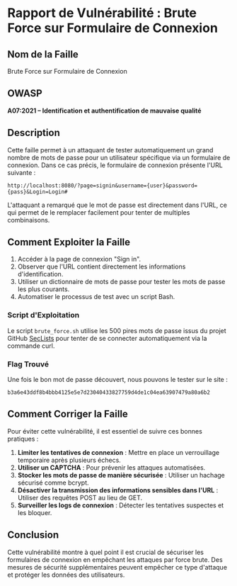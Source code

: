 # Rapport de Vulnérabilité : Brute Force sur Formulaire de Connexion

## Nom de la Faille

Brute Force sur Formulaire de Connexion
## OWASP
**A07:2021 – Identification et authentification de mauvaise qualité**

## Description

Cette faille permet à un attaquant de tester automatiquement un grand nombre de mots de passe pour un utilisateur spécifique via un formulaire de connexion. Dans ce cas précis, le formulaire de connexion présente l'URL suivante :

```
http://localhost:8080/?page=signin&username={user}&password={pass}&Login=Login#
```

L'attaquant a remarqué que le mot de passe est directement dans l'URL, ce qui permet de le remplacer facilement pour tenter de multiples combinaisons.

## Comment Exploiter la Faille

1. Accéder à la page de connexion "Sign in".
2. Observer que l'URL contient directement les informations d'identification.
3. Utiliser un dictionnaire de mots de passe pour tester les mots de passe les plus courants.
4. Automatiser le processus de test avec un script Bash.

### Script d'Exploitation

Le script `brute_force.sh` utilise les 500 pires mots de passe issus du projet GitHub [SecLists](https://github.com/danielmiessler/SecLists) pour tenter de se connecter automatiquement via la commande curl.

### Flag Trouvé

Une fois le bon mot de passe découvert, nous pouvons le tester sur le site :

```
b3a6e43ddf8b4bbb4125e5e7d23040433827759d4de1c04ea63907479a80a6b2
```

## Comment Corriger la Faille

Pour éviter cette vulnérabilité, il est essentiel de suivre ces bonnes pratiques :

1. **Limiter les tentatives de connexion** : Mettre en place un verrouillage temporaire après plusieurs échecs.
2. **Utiliser un CAPTCHA** : Pour prévenir les attaques automatisées.
3. **Stocker les mots de passe de manière sécurisée** : Utiliser un hachage sécurisé comme bcrypt.
4. **Désactiver la transmission des informations sensibles dans l'URL** : Utiliser des requêtes POST au lieu de GET.
5. **Surveiller les logs de connexion** : Détecter les tentatives suspectes et les bloquer.

## Conclusion

Cette vulnérabilité montre à quel point il est crucial de sécuriser les formulaires de connexion en empêchant les attaques par force brute. Des mesures de sécurité supplémentaires peuvent empêcher ce type d'attaque et protéger les données des utilisateurs.


